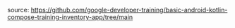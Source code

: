 source: https://github.com/google-developer-training/basic-android-kotlin-compose-training-inventory-app/tree/main